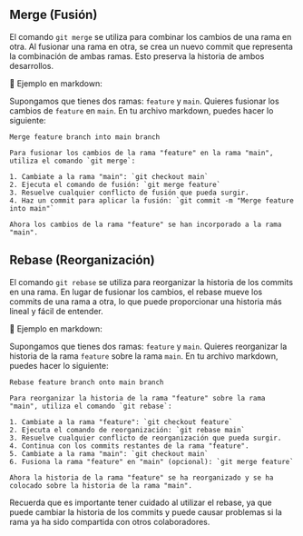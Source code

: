 ## Merge (Fusión)
El comando `git merge` se utiliza para combinar los cambios de una rama en otra. Al fusionar una rama en otra, se crea un nuevo commit que representa la combinación de ambas ramas. Esto preserva la historia de ambos desarrollos.

📝 Ejemplo en markdown:

Supongamos que tienes dos ramas: `feature` y `main`. Quieres fusionar los cambios de `feature` en `main`. En tu archivo markdown, puedes hacer lo siguiente:

```
Merge feature branch into main branch

Para fusionar los cambios de la rama "feature" en la rama "main", utiliza el comando `git merge`:

1. Cambiate a la rama "main": `git checkout main`
2. Ejecuta el comando de fusión: `git merge feature`
3. Resuelve cualquier conflicto de fusión que pueda surgir.
4. Haz un commit para aplicar la fusión: `git commit -m "Merge feature into main"`

Ahora los cambios de la rama "feature" se han incorporado a la rama "main".
```

## Rebase (Reorganización)
El comando `git rebase` se utiliza para reorganizar la historia de los commits en una rama. En lugar de fusionar los cambios, el rebase mueve los commits de una rama a otra, lo que puede proporcionar una historia más lineal y fácil de entender.

📝 Ejemplo en markdown:

Supongamos que tienes dos ramas: `feature` y `main`. Quieres reorganizar la historia de la rama `feature` sobre la rama `main`. En tu archivo markdown, puedes hacer lo siguiente:

```
Rebase feature branch onto main branch

Para reorganizar la historia de la rama "feature" sobre la rama "main", utiliza el comando `git rebase`:

1. Cambiate a la rama "feature": `git checkout feature`
2. Ejecuta el comando de reorganización: `git rebase main`
3. Resuelve cualquier conflicto de reorganización que pueda surgir.
4. Continua con los commits restantes de la rama "feature".
5. Cambiate a la rama "main": `git checkout main`
6. Fusiona la rama "feature" en "main" (opcional): `git merge feature`

Ahora la historia de la rama "feature" se ha reorganizado y se ha colocado sobre la historia de la rama "main".
```

Recuerda que es importante tener cuidado al utilizar el rebase, ya que puede cambiar la historia de los commits y puede causar problemas si la rama ya ha sido compartida con otros colaboradores.
